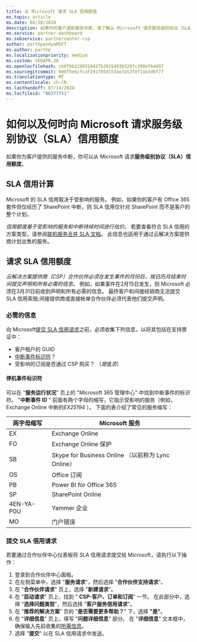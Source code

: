 ```yaml
---
title: 从 Microsoft 请求 SLA 信用额度
ms.topic: article
ms.date: 04/28/2020
description: 如果你的客户遇到服务中断，请了解从 Microsoft 请求服务级别协议（SLA）信用额度的好处、限制和程序。
ms.service: partner-dashboard
ms.subservice: partnercenter-csp
author: parthpandyaMSFT
ms.author: parthp
ms.localizationpriority: medium
ms.custom: SEOAPR.20
ms.openlocfilehash: cb8f6b2280318427b2015403b528fc288ef64d97
ms.sourcegitcommit: 9d0f5e6cfcaf191f95d153ae3a53fef1ab3d6f77
ms.translationtype: MT
ms.contentlocale: zh-CN
ms.lasthandoff: 07/14/2020
ms.locfileid: "86377751"
---
```

# <a name="how-and-when-to-request-a-service-level-agreement-sla-credit-from-microsoft"></a>如何以及何时向 Microsoft 请求服务级别协议（SLA）信用额度

如果你为客户提供的服务中断，你可以从 Microsoft 请求**服务级别协议（SLA）信用额度**。

## <a name="sla-credit-calculation"></a>SLA 信用计算

Microsoft 的 SLA 信用取决于受影响的服务。 例如，如果你的客户有 Office 365 套件但仅经历了 SharePoint 中断，则 SLA 信用仅针对 SharePoint 而不是客户的整个计划。

*信用额度基于受影响的服务和中断持续时间进行估价。* 若要查看符合 SLA 信用的方案类型，请参阅[联机服务合并 SLA 文档](http://www.microsoftvolumelicensing.com/DocumentSearch.aspx?Mode=3&DocumentTypeId=37)。 此信息也适用于通过云解决方案提供商计划出售的服务。

## <a name="request-an-sla-credit"></a>请求 SLA 信用额度

*云解决方案提供商（CSP）合作伙伴必须在发生事件的月份后，按日历月结束时间提交声明和所有必需的信息。* 例如，如果事件在2月15日发生，则 Microsoft 必须在3月31日前收到声明和所有必需的信息。 最终客户和间接经销商无法提交 SLA 信用索赔;间接提供商或直接帐单合作伙伴必须代表他们提交声明。

### <a name="required-information"></a>必需的信息

向 Microsoft[提交 SLA 信用请求](#submit-sla-credit-request)之前，必须收集下列信息，以将其包括在支持票证中：

- 客户租户的 GUID
- [中断事件标识符](#outage-incident-identifier)？
- 受影响的订阅是否通过 CSP 购买？ （*是*或*否*）

#### <a name="outage-incident-identifier"></a>停机事件标识符

可以在 "**服务运行状况**" 页上的 "Microsoft 365 管理中心" 中找到中断事件的标识符。 "**中断事件 ID** " 前面有两个字母的缩写，它指示受影响的服务（例如，Exchange Online 中断的*EX25194* ）。 下面的表介绍了常见的服务缩写：

| 两字母缩写 | Microsoft 服务 |
| ----------------------- | ----------------- |
| EX | Exchange Online |
| FO | Exchange Online 保护 |
| SB | Skype for Business Online （以前称为 Lync Online） |
| OS | Office 订阅 |
| PB | Power BI for Office 365 |
| SP | SharePoint Online |
| 4EN-YA-P0U | Yammer 企业 |
| MO | 门户错误 |

### <a name="submit-sla-credit-request"></a>提交 SLA 信用请求

若要通过合作伙伴中心仪表板将 SLA 信用请求提交给 Microsoft，请执行以下操作：

1. 登录到合作伙伴中心面板。
2. 在左侧菜单中，选择 "**服务请求**"，然后选择 "**合作伙伴支持请求**"。
3. 在 "**合作伙伴请求**" 页上，选择 "**新建请求**"。
4. 在 "**启动请求**" 页上，找到 " **CSP-客户、订单和订阅**" 一节。 在此部分中，选择 "**选择问题类型**"，然后选择 "**客户服务信用请求**"。
5. 在 "**推荐的解决方案**" 页的 "**是否需要更多帮助？**" 下，选择 **"是"**。
6. 在 "**详细信息**" 页上，填写 "**问题详细信息**" 部分。 在 "**详细信息**" 文本框中，确保输入先前收集的[所需信息](#required-information)。
7. 选择 "**提交**" 以在 SLA 信用请求中发送。
